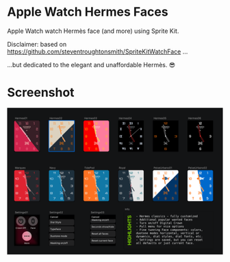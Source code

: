 # Apple Watch Hermes Faces

Apple Watch watch Hermès face (and more) using Sprite Kit.

Disclaimer:
based on https://github.com/steventroughtonsmith/SpriteKitWatchFace ...

...but dedicated to the elegant and unaffordable Hermès. 😎


# Screenshot
![screenshot](screenshots/screenshots.png)
